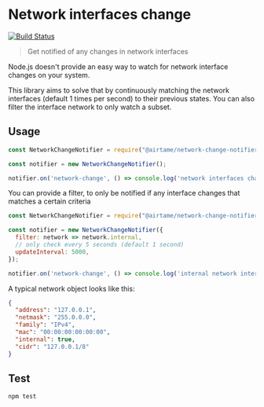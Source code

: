 # Network interfaces change

[![Build Status](https://travis-ci.org/airtame/network-interfaces-change.svg?branch=master)](https://travis-ci.org/airtame/network-interfaces-change)

> Get notified of any changes in network interfaces

Node.js doesn't provide an easy way to watch for network interface changes on your system.

This library aims to solve that by continuously matching the network interfaces (default 1 times per second) to their previous states. You can also filter the interface network to only watch a subset.

## Usage

```js
const NetworkChangeNotifier = require("@airtame/network-change-notifier");

const notifier = new NetworkChangeNotifier();

notifier.on('network-change', () => console.log('network interfaces changed'));
```

You can provide a filter, to only be notified if any interface changes that matches a certain criteria

```js
const NetworkChangeNotifier = require("@airtame/network-change-notifier");

const notifier = new NetworkChangeNotifier({
  filter: network => network.internal,
  // only check every 5 seconds (default 1 second)
  updateInterval: 5000,
});

notifier.on('network-change', () => console.log('internal network interfaces changed'));
```

A typical network object looks like this:

```json
{
  "address": "127.0.0.1",
  "netmask": "255.0.0.0",
  "family": "IPv4",
  "mac": "00:00:00:00:00:00",
  "internal": true,
  "cidr": "127.0.0.1/8"
}
```

## Test

```sh
npm test
```
